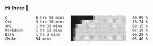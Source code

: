### Hi there 👋

<!--
**WShiBin/WShiBin** is a ✨ _special_ ✨ repository because its `README.md` (this file) appears on your GitHub profile.

Here are some ideas to get you started:

- 🔭 I’m currently working on ...
- 🌱 I’m currently learning ...
- 👯 I’m looking to collaborate on ...
- 🤔 I’m looking for help with ...
- 💬 Ask me about ...
- 📫 How to reach me: ...
- 😄 Pronouns: ...
- ⚡ Fun fact: ...
-->

<!--START_SECTION:waka-->

```text
C             6 hrs 56 mins   ██████████▒░░░░░░░░░░░░░░   40.99 %
C++           3 hrs 10 mins   ████▓░░░░░░░░░░░░░░░░░░░░   18.74 %
XML           1 hr 33 mins    ██▒░░░░░░░░░░░░░░░░░░░░░░   09.15 %
Markdown      1 hr 13 mins    █▓░░░░░░░░░░░░░░░░░░░░░░░   07.19 %
Bash          1 hr 3 mins     █▓░░░░░░░░░░░░░░░░░░░░░░░   06.29 %
CMake         54 mins         █▒░░░░░░░░░░░░░░░░░░░░░░░   05.40 %
```

<!--END_SECTION:waka-->
